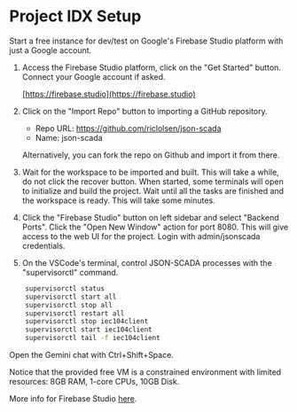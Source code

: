 # Project IDX Setup

Start a free instance for dev/test on Google's Firebase Studio platform with just a Google account.

1. Access the Firebase Studio platform, click on the "Get Started" button. Connect your Google account if asked.

    [https://firebase.studio](https://firebase.studio)

2. Click on the "Import Repo" button to importing a GitHub repository.

    * Repo URL: https://github.com/riclolsen/json-scada
    * Name: json-scada

    Alternatively, you can fork the repo on Github and import it from there.

3. Wait for the workspace to be imported and built. This will take a while, do not click the recover button. When started, some terminals will open to initialize and build the project. Wait until all the tasks are finished and the workspace is ready. This will take some minutes.

4. Click the "Firebase Studio" button on left sidebar and select "Backend Ports". Click the "Open New Window" action for port 8080. This will give access to the web UI for the project. Login with admin/jsonscada credentials.

5. On the VSCode's terminal, control JSON-SCADA processes with the "supervisorctl" command.  

```bash
    supervisorctl status
    supervisorctl start all
    supervisorctl stop all
    supervisorctl restart all
    supervisorctl stop iec104client
    supervisorctl start iec104client
    supervisorctl tail -f iec104client
```

Open the Gemini chat with Ctrl+Shift+Space.

Notice that the provided free VM is a constrained environment with limited resources: 8GB RAM, 1-core CPUs, 10GB Disk.

More info for Firebase Studio [here](https://firebase.google.com/docs).